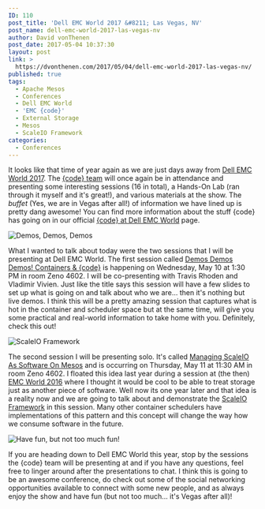 ```yaml
---
ID: 110
post_title: 'Dell EMC World 2017 &#8211; Las Vegas, NV'
post_name: dell-emc-world-2017-las-vegas-nv
author: David vonThenen
post_date: 2017-05-04 10:37:30
layout: post
link: >
  https://dvonthenen.com/2017/05/04/dell-emc-world-2017-las-vegas-nv/
published: true
tags:
  - Apache Mesos
  - Conferences
  - Dell EMC World
  - 'EMC {code}'
  - External Storage
  - Mesos
  - ScaleIO Framework
categories:
  - Conferences
---
```

<p>It looks like that time of year again as we are just days away from <a href="http://www.dellemcworld.com/index.htm">Dell EMC World 2017</a>. The <a href="http://codedellemc.com/">{code} team</a> will once again be in attendance and presenting some interesting sessions (16 in total), a Hands-On Lab (ran through it myself and it's great!), and various materials at the show. The <em>buffet</em> (Yes, we are in Vegas after all!) of information we have lined up is pretty dang awesome! You can find more information about the stuff {code} has going on in our official <a href="http://codedellemc.com/dellemcworld17/">{code} at Dell EMC World</a> page.</p>

<p><img src="https://raw.githubusercontent.com/dvonthenen/blog/master/images/no_powerpoint.jpg" alt="Demos, Demos, Demos" /></p>

<p>What I wanted to talk about today were the two sessions that I will be presenting at Dell EMC World. The first session called <a href="https://emcworldonline.com/2017/connect/sessionDetail.ww?SESSION_ID=3531">Demos Demos Demos! Containers &amp; {code}</a> is happening on Wednesday, May 10 at 1:30 PM in room Zeno 4602. I will be co-presenting with Travis Rhoden and Vladimir Vivien. Just like the title says this session will have a few slides to set up what is going on and talk about who we are... then it's nothing but live demos. I think this will be a pretty amazing session that captures what is hot in the container and scheduler space but at the same time, will give you some practical and real-world information to take home with you. Definitely, check this out!</p>

<p><img src="https://raw.githubusercontent.com/dvonthenen/blog/master/images/logo.png" alt="ScaleIO Framework" /></p>

<p>The second session I will be presenting solo. It's called <a href="https://emcworldonline.com/2017/connect/sessionDetail.ww?SESSION_ID=3400">Managing ScaleIO As Software On Mesos</a> and is occurring on Thursday, May 11 at 11:30 AM in room Zeno 4602. I floated this idea last year during a session at (the then) <a href="https://emcworldonline.com/2016/connect/sessionDetail.ww?SESSION_ID=2720">EMC World 2016</a> where I thought it would be cool to be able to treat storage just as another piece of software. Well now its one year later and that idea is a reality now and we are going to talk about and demonstrate the <a href="https://github.com/codedellemc/scaleio-framework">ScaleIO Framework</a> in this session. Many other container schedulers have implementations of this pattern and this concept will change the way how we consume software in the future.</p>

<p><img src="https://raw.githubusercontent.com/dvonthenen/blog/master/images/hangover3682012.jpeg" alt="Have fun, but not too much fun!" /></p>

<p>If you are heading down to Dell EMC World this year, stop by the sessions the {code} team will be presenting at and if you have any questions, feel free to linger around after the presentations to chat. I think this is going to be an awesome conference, do check out some of the social networking opportunities available to connect with some new people, and as always enjoy the show and have fun (but not too much... it's Vegas after all)!</p>
